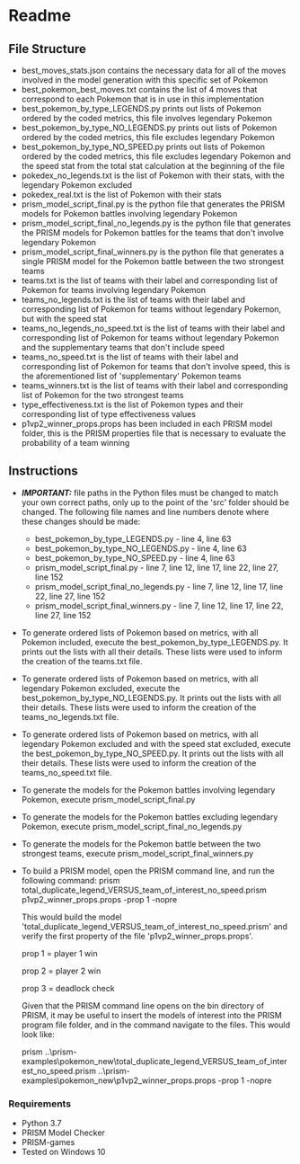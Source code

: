 # Readme

## File Structure
* best_moves_stats.json contains the necessary data for all of the moves involved in the model generation with this specific set of Pokemon
* best_pokemon_best_moves.txt contains the list of 4 moves that correspond to each Pokemon that is in use in this implementation
* best_pokemon_by_type_LEGENDS.py prints out lists of Pokemon ordered by the coded metrics, this file involves legendary Pokemon
* best_pokemon_by_type_NO_LEGENDS.py prints out lists of Pokemon ordered by the coded metrics, this file excludes legendary Pokemon
* best_pokemon_by_type_NO_SPEED.py prints out lists of Pokemon ordered by the coded metrics, this file excludes legendary Pokemon and the speed stat from the total stat calculation at the beginning of the file
* pokedex_no_legends.txt is the list of Pokemon with their stats, with the legendary Pokemon excluded
* pokedex_real.txt is the list of Pokemon with their stats
* prism_model_script_final.py is the python file that generates the PRISM models for Pokemon battles involving legendary Pokemon
* prism_model_script_final_no_legends.py is the python file that generates the PRISM models for Pokemon battles for the teams that don't involve legendary Pokemon
* prism_model_script_final_winners.py is the python file that generates a single PRISM model for the Pokemon battle between the two strongest teams
* teams.txt is the list of teams with their label and corresponding list of Pokemon for teams involving legendary Pokemon
* teams_no_legends.txt is the list of teams with their label and corresponding list of Pokemon for teams without legendary Pokemon, but with the speed stat
* teams_no_legends_no_speed.txt is the list of teams with their label and corresponding list of Pokemon for teams without legendary Pokemon and the supplementary teams that don't include speed
* teams_no_speed.txt is the list of teams with their label and corresponding list of Pokemon for teams that don't involve speed, this is the aforementioned list of 'supplementary' Pokemon teams
* teams_winners.txt is the list of teams with their label and corresponding list of Pokemon for the two strongest teams
* type_effectiveness.txt is the list of Pokemon types and their corresponding list of type effectiveness values
* p1vp2_winner_props.props has been included in each PRISM model folder, this is the PRISM properties file that is necessary to evaluate the probability of a team winning

## Instructions

* ***IMPORTANT:*** file paths in the Python files must be changed to match your own correct paths, only up to the point of the 'src' folder should be changed. The following file names and line numbers denote where these changes should be made:
  * best_pokemon_by_type_LEGENDS.py - line 4, line 63
  * best_pokemon_by_type_NO_LEGENDS.py - line 4, line 63
  * best_pokemon_by_type_NO_SPEED.py - line 4, line 63
  * prism_model_script_final.py - line 7, line 12, line 17, line 22, line 27, line 152
  * prism_model_script_final_no_legends.py - line 7, line 12, line 17, line 22, line 27, line 152
  * prism_model_script_final_winners.py - line 7, line 12, line 17, line 22, line 27, line 152
* To generate ordered lists of Pokemon based on metrics, with all Pokemon included, execute the best_pokemon_by_type_LEGENDS.py. It prints out the lists with all their details. These lists were used to inform the creation of the teams.txt file.
* To generate ordered lists of Pokemon based on metrics, with all legendary Pokemon excluded, execute the best_pokemon_by_type_NO_LEGENDS.py. It prints out the lists with all their details. These lists were used to inform the creation of the teams_no_legends.txt file.
* To generate ordered lists of Pokemon based on metrics, with all legendary Pokemon excluded and with the speed stat excluded, execute the best_pokemon_by_type_NO_SPEED.py. It prints out the lists with all their details. These lists were used to inform the creation of the teams_no_speed.txt file.
* To generate the models for the Pokemon battles involving legendary Pokemon, execute prism_model_script_final.py
* To generate the models for the Pokemon battles excluding legendary Pokemon, execute prism_model_script_final_no_legends.py
* To generate the models for the Pokemon battle between the two strongest teams, execute prism_model_script_final_winners.py
* To build a PRISM model, open the PRISM command line, and run the following command:
  prism total_duplicate_legend_VERSUS_team_of_interest_no_speed.prism p1vp2_winner_props.props -prop 1 -nopre

  This would build the model 'total_duplicate_legend_VERSUS_team_of_interest_no_speed.prism' and verify the first property of the file 'p1vp2_winner_props.props'.

  prop 1 = player 1 win

  prop 2 = player 2 win

  prop 3 = deadlock check

  Given that the PRISM command line opens on the bin directory of PRISM, it may be useful to insert the models of interest into the PRISM program file folder, and in the command navigate to the files. This would look like:
  
  prism ..\prism-examples\pokemon_new\total_duplicate_legend_VERSUS_team_of_interest_no_speed.prism ..\prism-examples\pokemon_new\p1vp2_winner_props.props -prop 1 -nopre


### Requirements

* Python 3.7
* PRISM Model Checker
* PRISM-games
* Tested on Windows 10
